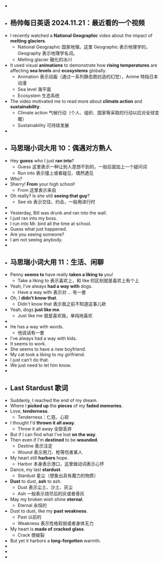 -
- ## 杨帅每日英语 2024.11.21：最近看的一个视频
- I recently watched a **National Geographic** video about the impact of **melting glaciers**.
	- National Geographic 国家地理。这里 Geographic 表示地理学的，Geography 表示地理学名词。
	- Melting glacier 融化的冰川
- It used visual **animations** to demonstrate how **rising temperatures** are affecting **sea levels** and **ecosystems** globally.
	- Animation 表示动画（通过一系列静态图创造的幻觉），Anime 特指日本动漫
	- Sea level 海平面
	- Ecosystem 生态系统
- The video motivated me to read more about **climate action** and **sustainability**.
	- Climate action 气候行动（个人、组织、国家等采取的行动以应对全球变暖）
	- Sustainability 可持续发展
-
- ## 马思瑞小词大用 10：偶遇对方熟人
- Hey **guess** who I just **ran into**?
	- Guess 这里表示一种让别人意想不到的，一般后面加上一个疑问词
	- Run into 表示撞上或者碰见、偶然遇见
- Who?
- Sherry! **From** your high school!
	- From 这里表示来自
- Oh really? Is she still **seeing that guy**?
	- See sb 表示交往、约会，一般用进行时
-
- Yesterday, Bill was drunk and ran into the wall.
- I just ran into my boss.
- I run into Mr. bird all the time at school.
- Guess what just happened.
- Are you seeing someone?
- I am not seeing anybody.
-
- ## 马思瑞小词大用 11：生活、闲聊
- Penny **seems to** have really **taken a liking to** you!
	- Take a liking to 表示喜欢上，和 like 的区别就是喜欢上有个上
- Yeah, I've always **had a way with** dogs.
	- Have a way with 表示对 ... 有一套
- Oh, I **didn't know that**.
	- Didn't know that 表示我之前不知道这事儿欸
- Yeah, dogs **just like me**.
	- Just like me 就是喜欢我，单纯地喜欢
-
- He has a way with words.
	- 他说话有一套
- I've always had a way with kids.
- It seems to work.
- She seems to have a new boyfriend.
- My cat took a liking to my girlfriend.
- I just can't do that.
- We just need to let him know.
-
- ## Last Stardust 歌词
- Suddenly, I reached the end of my dream.
- Where I **picked up** the **pieces** of my **faded memories**.
- Love, **tenderness**.
	- Tenderness：仁慈、心软
- I thought I'd **thrown it all away**.
	- Throw it all away 全部丢弃
- But if I can find what I've lost **on the way**.
- Then even if I'm **destined** to be **wounded**.
	- Destine 表示注定
	- Wound 表示用刀、枪等伤害某人
- My heart still **harbors** hope.
	- Harbor 本身表示港口，这里做动词表示心怀
- Dance, my last **stardust**.
	- Stardust 星尘（想象出具有魔力的物质）
- **Dust** to dust, **ash** to ash.
	- Dust 表示尘土、沙土、灰尘
	- Ash 一般表示烧尽后的灰或者骨灰
- May my broken wish shine **eternal**.
	- Eternal 永恒的
- Dust to dust, like my **past** **weakness**.
	- Past 以前的
	- Weakness 表示性格软弱或者身体无力
- My heart is **made of** **cracked** **glass**.
	- Crack 使破裂
- But yet it harbors a **long-forgotten** warmth.
-
-
-